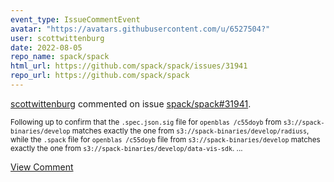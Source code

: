 ```yaml
---
event_type: IssueCommentEvent
avatar: "https://avatars.githubusercontent.com/u/6527504?"
user: scottwittenburg
date: 2022-08-05
repo_name: spack/spack
html_url: https://github.com/spack/spack/issues/31941
repo_url: https://github.com/spack/spack
---
```


<a href='https://github.com/scottwittenburg' target='_blank'>scottwittenburg</a> commented on issue <a href='https://github.com/spack/spack/issues/31941' target='_blank'>spack/spack#31941</a>.

<small>Following up to confirm that the `.spec.json.sig` file for `openblas /c55doyb` from `s3://spack-binaries/develop` matches exactly the one from `s3://spack-binaries/develop/radiuss`, while the `.spack` file for `openblas /c55doyb` file from `s3://spack-binaries/develop` matches exactly the one from `s3://spack-binaries/develop/data-vis-sdk`....</small>

<a href='https://github.com/spack/spack/issues/31941' target='_blank'>View Comment</a>